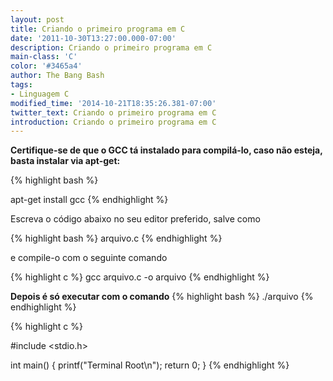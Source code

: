 ```yaml
---
layout: post
title: Criando o primeiro programa em C
date: '2011-10-30T13:27:00.000-07:00'
description: Criando o primeiro programa em C
main-class: 'C'
color: '#3465a4'
author: The Bang Bash
tags:
- Linguagem C
modified_time: '2014-10-21T18:35:26.381-07:00'
twitter_text: Criando o primeiro programa em C
introduction: Criando o primeiro programa em C
---
```




<b>Certifique-se de que o GCC tá instalado para compilá-lo, caso não esteja, basta instalar via apt-get:</b>

{% highlight bash %}

apt-get install gcc
{% endhighlight %}

Escreva o código abaixo no seu editor preferido, salve como 

{% highlight bash %}
arquivo.c
{% endhighlight %}

e compile-o com o seguinte comando

{% highlight c %}
gcc arquivo.c -o arquivo
{% endhighlight %}

<b>Depois é só executar com o comando</b>
{% highlight bash %}
./arquivo
{% endhighlight %}



{% highlight c %}

#include <stdio.h> 

int main() 
{ 
 printf("Terminal Root\n"); 
 return 0;
} 
{% endhighlight %}



<script async src="https://pagead2.googlesyndication.com/pagead/js/adsbygoogle.js"></script>

<!-- Informat -->
<ins class="adsbygoogle"
 style="display:block"
 data-ad-client="ca-pub-2838251107855362"
 data-ad-slot="2327980059"
 data-ad-format="auto"
 data-full-width-responsive="true"></ins>

<script>
(adsbygoogle = window.adsbygoogle || []).push({});
</script>

